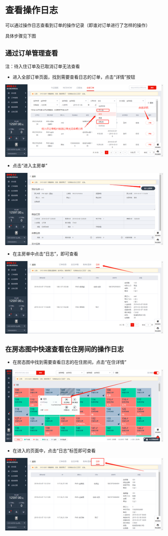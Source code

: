 # 查看操作日志

可以通过操作日志查看到订单的操作记录（即谁对订单进行了怎样的操作）

具体步骤见下图

## 通过订单管理查看

注：待入住订单及已取消订单无法查看

* 进入全部订单页面，找到需要查看日志的订单，点击“详情”按钮

![](../.gitbook/assets/image%20%28157%29.png)

* 点击“进入主房单”

![](../.gitbook/assets/image%20%28293%29.png)

* 在主房单中点击“日志”，即可查看

![](../.gitbook/assets/image%20%2818%29.png)

## 在房态图中快速查看在住房间的操作日志

* 在房态图中找到需要查看日志的在住房间，点击“在住详情”

![](../.gitbook/assets/image%20%28287%29.png)

* 在进入的页面中，点击“日志”标签即可查看

![](../.gitbook/assets/image%20%28169%29.png)

